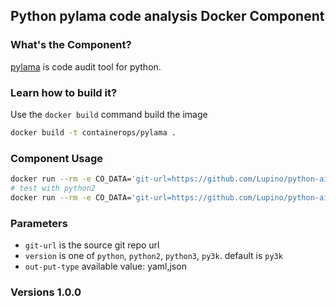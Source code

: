 ## Python pylama code analysis Docker Component

### What's the Component?
[pylama](https://github.com/klen/pylama) is code audit tool for python.

### Learn how to build it?
Use the `docker build` command build the image
```bash
docker build -t containerops/pylama .
```

### Component Usage
```bash
docker run --rm -e CO_DATA='git-url=https://github.com/Lupino/python-aio-periodic.git' containerops/pylama
# test with python2
docker run --rm -e CO_DATA='git-url=https://github.com/Lupino/python-aio-periodic.git version=python' containerops/pylama
```

### Parameters
- `git-url` is the source git repo url
- `version` is one of `python`, `python2`, `python3`, `py3k`.  default is `py3k`
- `out-put-type` available value: yaml,json

### Versions 1.0.0

